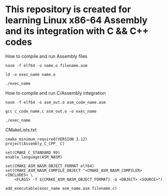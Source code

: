 # This repository is created for learning Linux x86-64 Assembly and its integration with C && C++ codes

How to compile and run Assembly files

    nasm -f elf64 -o name.o filename.asm

    ld -o exec_name name.o

    ./exec_name
How to compile and run C/Assembly integration

    nasm -f elf64 -o asm_out.o asm_code_name.asm

    gcc c_code_name.c asm_out.o -o exec_name

    ./exec_name


CMakeLists.txt

    cmake_minimum_required(VERSION 3.12)
    project(Assembly_C_CPP_ C)

    set(CMAKE_C_STANDARD 99)
    enable_language(ASM_NASM)

    set(CMAKE_ASM_NASM_OBJECT_FORMAT elf64)
    set(CMAKE_ASM_NASM_COMPILE_OBJECT "<CMAKE_ASM_NASM_COMPILER> <INCLUDES> \
        <FLAGS> -f ${CMAKE_ASM_NASM_OBJECT_FORMAT} -o <OBJECT> <SOURCE>")
        
    add_executable(exec_name asm_name.asm filename.c)
